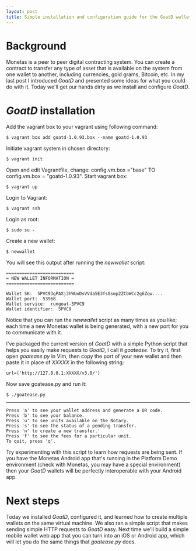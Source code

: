 ```yaml
---
layout: post
title: Simple installation and configuration guide for the GoatD wallet
---
```


# Background

Monetas is a peer to peer digital contracting system. You can create a contract to transfer any type of asset that is available on the system from one wallet to another, including currencies, gold grams, Bitcoin, etc. In my last post I introduced *GoatD* and presented some ideas for what you could do with it. Today we'll get our hands dirty as we install and configure *GoatD*.

# *GoatD* installation

Add the vagrant box to your vagrant using following command:

    $ vagrant box add goatd-1.0.93.box --name goatd-1.0.93

Initiate vagrant system in chosen directory:

    $ vagrant init

Open and edit Vagrantfile, change: config.vm.box ="base" TO config.vm.box = "goatd-1.0.93". Start vagrant box:

    $ vagrant up

Login to Vagrant:

    $ vagrant ssh

Login as root:

    $ sudo su -

Create a new wallet:

    $ newwallet

You will see this output after running the *newwallet* script:

    ==========================
    = NEW WALLET INFORMATION =
    ==========================

    Wallet SK:  5PVC93gPAXj3hWUoDsVVda5E3fs8smp2ZCbWCc2g6Zqw....
    Wallet port:  53968
    Wallet service:  rungoat-5PVC9
    Wallet identifier:  5PVC9

Notice that you can run the *newwallet* script as many times as you like; each time a new Monetas wallet is being generated, with a new port for you to communicate with it.

I've packaged the current version of *GoatD* with a simple Python script that helps you easily make requests to *GoatD*, I call it *goatease*. To try it, first open *goatease.py* in Vim, then copy the port of your new wallet and then paste it in place of *XXXXX* in the following string:

    url=('http://127.0.0.1:XXXXX/v3.0/')

Now save goatease.py and run it:

    $ ./goatease.py

<hr class="codebreak">

    Press 'a' to see your wallet address and generate a QR code.
    Press 'b' to see your balance.
    Press 'u' to see units available on the Notary.
    Press 's' to see the status of a pending transfer.
    Press 'n' to create a new transfer.'
    Press 'f' to see the fees for a particular unit.
    To quit, press 'q'.

Try experimenting with this script to learn how requests are being sent. If you have the Monetas Android app that's running in the Platform Demo environment (check with Monetas, you may have a special environment) then your *GoatD* wallets will be perfectly interoperable with your Android app.

# Next steps

Today we installed *GoatD*, configured it, and learned how to create multiple wallets on the same virtual machine. We also ran a simple script that makes sending simple HTTP requests to *GoatD* easy. Next time we'll build a simple mobile wallet web app that you can turn into an iOS or Android app, which will let you do the same things that *goatease.py* does.
